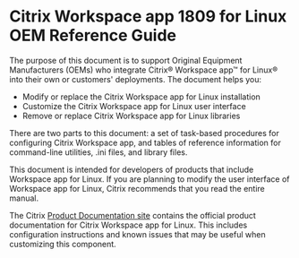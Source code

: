 # Citrix Workspace app 1809 for Linux OEM Reference Guide  

The purpose of this document is to support Original Equipment Manufacturers (OEMs) who integrate Citrix® Workspace app™ for Linux® into their own or customers' deployments. The document helps you: 
 
* Modify or replace the Citrix Workspace app for Linux installation  
* Customize the Citrix Workspace app for Linux user interface  
* Remove or replace Citrix Workspace app for Linux libraries  

There are two parts to this document: a set of task-based procedures for configuring Citrix Workspace app, and tables of reference information for command-line utilities, .ini files, and library files.  

This document is intended for developers of products that include Workspace app for Linux. If you are planning to modify the user interface of Workspace app for Linux, Citrix recommends that you read the entire manual.  

The Citrix [Product Documentation site](http://docs.citrix.com/) contains the official product documentation for Citrix Workspace app for Linux. This includes configuration instructions and known issues that may be useful when customizing this component.  
